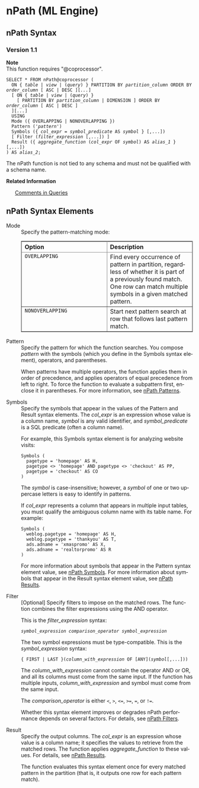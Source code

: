 <div class="nested0" aria-labelledby="ariaid-title1" topicindex="1" topicid="ppf1534196263854" id="ppf1534196263854"><h1 class="title topictitle1" id="ariaid-title1">nPath (ML Engine)</h1><div class="topic reference nested1" aria-labelledby="ariaid-title2" topicindex="2" topicid="ize1507231436584" xml:lang="en-us" lang="en-us" id="ize1507231436584">
<h2 class="title topictitle2" id="ariaid-title2">nPath Syntax</h2><div class="body refbody"><div class="section" id="ize1507231436584__section_N1000E_N1000C_N10001">
<h3 class="title sectiontitle">Version 1.1</h3><div class="note note" id="ize1507231436584__note_N10019_N10011_N1000E_N10001"><span><b>Note</b></span><div class="notebody">This function requires "@coprocessor".</div></div><pre class="pre codeblock" xml:space="preserve"><code>SELECT * FROM nPath@coprocessor (
  <span>ON { <var class="keyword varname">table</var> | <var class="keyword varname">view</var> | (<var class="keyword varname">query</var>) }</span> PARTITION BY <var class="keyword varname">partition_column</var> ORDER BY <var class="keyword varname">order_column</var> [ ASC | DESC ][<var class="keyword varname">...</var>]
  [ <span>ON { <var class="keyword varname">table</var> | <var class="keyword varname">view</var> | (<var class="keyword varname">query</var>) }</span> 
    [ PARTITION BY <var class="keyword varname">partition_column</var> | DIMENSION ] ORDER BY <var class="keyword varname">order_column</var> [ ASC | DESC ] 
  ][<var class="keyword varname">...</var>]
  USING 
  Mode ({ OVERLAPPING | NONOVERLAPPING })
  Pattern ('<var class="keyword varname">pattern</var>')
  Symbols ({ <var class="keyword varname">col_expr</var> = <var class="keyword varname">symbol_predicate</var> AS <var class="keyword varname">symbol</var> } [,...])
  [ Filter (<var class="keyword varname">filter_expression</var> [,...]) ]
  Result ({ <var class="keyword varname">aggregate_function</var> (<var class="keyword varname">col_expr</var> OF <var class="keyword varname">symbol</var>) AS <var class="keyword varname">alias_1</var> }[,...])
) AS <var class="keyword varname">alias_2</var>;</code></pre>
<p class="p">The nPath function is not tied to any schema and must not be qualified with a schema name.</p></div></div><div class="related-links"><div class="linklistheader"><p></p><b>Related Information</b></div>
<ul class="linklist linklist relinfo"><div class="linklistmember"><a href="eta1543514041091.md">Comments in Queries</a></div></ul></div></div><div class="topic reference nested1" aria-labelledby="ariaid-title3" topicindex="3" topicid="sal1507231621140" xml:lang="en-us" lang="en-us" id="sal1507231621140">
<h2 class="title topictitle2" id="ariaid-title3">nPath Syntax Elements</h2><div class="body refbody"><div class="section" id="sal1507231621140__section_N10011_N1000E_N10001"><dl class="dl parml"><dt class="dt pt dlterm">Mode</dt><dd class="dd pd">Specify the pattern-matching mode:
<div class="tablenoborder"><table cellpadding="4" cellspacing="0" summary="" id="sal1507231621140__table_sng_gmy_fdb" class="table" frame="border" border="1" rules="all"><div class="caption"></div><colgroup span="1"><col style="width:50%" span="1"></col><col style="width:50%" span="1"></col></colgroup><thead class="thead" style="text-align:left;"><tr class="row"><th class="entry cellrowborder" style="vertical-align:top;" id="d20892e157" rowspan="1" colspan="1">Option</th><th class="entry cellrowborder" style="vertical-align:top;" id="d20892e159" rowspan="1" colspan="1">Description</th></tr></thead><tbody class="tbody"><tr class="row"><td class="entry cellrowborder" style="vertical-align:top;" headers="d20892e157" rowspan="1" colspan="1"><code class="ph codeph">OVERLAPPING</code></td><td class="entry cellrowborder" style="vertical-align:top;" headers="d20892e159" rowspan="1" colspan="1">Find every occurrence of pattern in partition, regardless of whether it is part of a previously found match. One row can match multiple symbols in a given matched pattern.</td></tr><tr class="row"><td class="entry cellrowborder" style="vertical-align:top;" headers="d20892e157" rowspan="1" colspan="1"><code class="ph codeph">NONOVERLAPPING</code></td><td class="entry cellrowborder" style="vertical-align:top;" headers="d20892e159" rowspan="1" colspan="1">Start next pattern search at row that follows last pattern match.</td></tr></tbody></table></div></dd><dt class="dt pt dlterm">Pattern</dt><dd class="dd pd">Specify the pattern for which the function searches. You compose <var class="keyword varname">pattern</var> with the symbols (which you define in the Symbols syntax element), operators, and parentheses. 
<p class="p">When patterns have multiple operators, the function applies them in order of precedence, and applies operators of equal precedence from left to right. To force the function to evaluate a subpattern first, enclose it in parentheses. For more information, see <a href="upd1562015425006.md">nPath Patterns</a>.</p></dd><dt class="dt pt dlterm">Symbols</dt><dd class="dd pd">Specify the symbols that appear in the values of the Pattern and Result syntax elements. The <var class="keyword varname">col_expr</var> is an expression whose value is a column name, <var class="keyword varname">symbol</var> is any valid identifier, and <var class="keyword varname">symbol_predicate</var> is a SQL predicate (often a column name).
<p class="p">For example, this Symbols syntax element is for analyzing website visits:</p><pre class="pre codeblock" xml:space="preserve"><code>Symbols (
  pagetype = 'homepage' AS H,
  pagetype <> 'homepage' AND pagetype <> 'checkout' AS PP,
  pagetype = 'checkout' AS CO
)</code></pre>
<p class="p">The <var class="keyword varname">symbol</var> is case-insensitive; however, a <var class="keyword varname">symbol</var> of one or two uppercase letters is easy to identify in patterns.</p>
<p class="p">If <var class="keyword varname">col_expr</var> represents a column that appears in multiple input tables, you must qualify the ambiguous column name with its table name. For example:</p><pre class="pre codeblock" xml:space="preserve"><code>Symbols (
  weblog.pagetype = 'homepage' AS H,
  weblog.pagetype = 'thankyou' AS T,
  ads.adname = 'xmaspromo' AS X,
  ads.adname = 'realtorpromo' AS R
)</code></pre>
<p class="p">For more information about symbols that appear in the Pattern syntax element value, see <a href="uvz1542212080166.md">nPath Symbols</a>. For more information about symbols that appear in the Result syntax element value, see <a href="zxb1542212584718.md">nPath Results</a>.</p></dd><dt class="dt pt dlterm">Filter</dt><dd class="dd pd">[Optional] Specify filters to impose on the matched rows. The function combines the filter expressions using the AND operator.
<p class="p">This is the <var class="keyword varname">filter_expression</var> syntax:</p><pre class="pre codeblock" xml:space="preserve"><code><var class="keyword varname">symbol_expression comparison_operator symbol_expression</var></code></pre>
<p class="p">The two symbol expressions must be type-compatible. This is the <var class="keyword varname">symbol_expression</var> syntax:</p><pre class="pre codeblock" xml:space="preserve"><code>{ FIRST | LAST }(<var class="keyword varname">column_with_expression</var> OF [ANY](<var class="keyword varname">symbol</var>[,...]))</code></pre>
<p class="p">The <var class="keyword varname">column_with_expression</var> cannot contain the operator AND or OR, and all its columns must come from the same input. If the function has multiple inputs, <var class="keyword varname">column_with_expression</var> and symbol must come from the same input.</p>
<p class="p">The <var class="keyword varname">comparison_operator</var> is either <code class="ph codeph"><</code>, <code class="ph codeph">></code>, <code class="ph codeph"><=</code>, <code class="ph codeph">>=</code>, <code class="ph codeph">=</code>, or <code class="ph codeph">!=</code>.</p>
<p class="p">Whether this syntax element improves or degrades nPath performance depends on several factors. For details, see <a href="kna1562015310391.md">nPath Filters</a>.</p></dd><dt class="dt pt dlterm">Result</dt><dd class="dd pd">Specify the output columns. The <var class="keyword varname">col_expr</var> is an expression whose value is a column name; it specifies the values to retrieve from the matched rows. The function applies <var class="keyword varname">aggregate_function</var> to these values. For details, see <a href="zxb1542212584718.md">nPath Results</a>.
<p class="p">The function evaluates this syntax element once for every matched pattern in the partition (that is, it outputs one row for each pattern match).</p></dd></dl></div></div></div></div>
